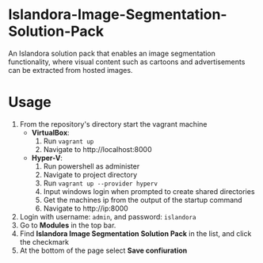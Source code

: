 # Islandora-Image-Segmentation-Solution-Pack

An Islandora solution pack that enables an image segmentation functionality, where visual content such as cartoons and
advertisements can be extracted from hosted images.

# Usage

1. From the repository's directory start the vagrant machine
    - **VirtualBox**: 
        1. Run `vagrant up`
        1. Navigate to http://localhost:8000
    - **Hyper-V**:
        1. Run powershell as administer
        1. Navigate to project directory
        1. Run `vagrant up --provider hyperv`
        1. Input windows login when prompted to create shared directories
        1. Get the machines ip from the output of the startup command
        1. Navigate to http://ip:8000
1. Login with username: `admin`, and password: `islandora`
1. Go to **Modules** in the top bar.
1. Find **Islandora Image Segmentation Solution Pack** in the list, and click the checkmark
1. At the bottom of the page select **Save confiuration**